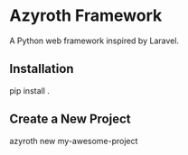 # Azyroth Framework

A Python web framework inspired by Laravel.

## Installation

pip install .

## Create a New Project

azyroth new my-awesome-project